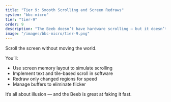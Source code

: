 ```yaml
---
title: "Tier 9: Smooth Scrolling and Screen Redraws"
system: "bbc-micro"
tier: "tier-9"
order: 9
description: "The Beeb doesn’t have hardware scrolling — but it doesn’t need it. You’ll learn to scroll with clever memory tricks and partial redraws."
image: "/images/bbc-micro/tier-9.png"
---
```


Scroll the screen without moving the world.

You’ll:
- Use screen memory layout to simulate scrolling
- Implement text and tile-based scroll in software
- Redraw only changed regions for speed
- Manage buffers to eliminate flicker

It’s all about illusion — and the Beeb is great at faking it fast.

